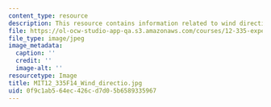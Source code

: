 ```yaml
---
content_type: resource
description: This resource contains information related to wind direction.
file: https://ol-ocw-studio-app-qa.s3.amazonaws.com/courses/12-335-experimental-atmospheric-chemistry-fall-2014/0f9c1ab564ec426cd7d05b6589335967_MIT12_335F14_Wind_directio.jpg
file_type: image/jpeg
image_metadata:
  caption: ''
  credit: ''
  image-alt: ''
resourcetype: Image
title: MIT12_335F14_Wind_directio.jpg
uid: 0f9c1ab5-64ec-426c-d7d0-5b6589335967
---
```

